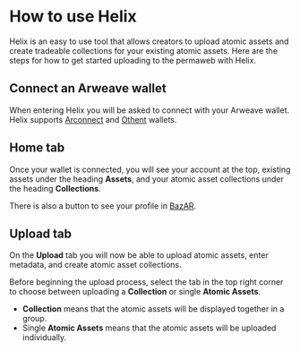 # How to use Helix

Helix is an easy to use tool that allows creators to upload atomic assets and create tradeable collections for your existing atomic assets. Here are the steps for how to get started uploading to the permaweb with Helix.

## Connect an Arweave wallet

When entering Helix you will be asked to connect with your Arweave wallet. Helix supports [Arconnect](https://www.arconnect.io/) and [Othent](https://othent.io/) wallets.

## Home tab

Once your wallet is connected, you will see your account at the top, existing assets under the heading **Assets**, and your atomic asset collections under the heading **Collections**.

There is also a button to see your profile in [BazAR](https://bazar.arweave.dev/#/).

## Upload tab

On the **Upload** tab you will now be able to upload atomic assets, enter metadata, and create atomic asset collections.

Before beginning the upload process, select the tab in the top right corner to choose between uploading a **Collection** or single **Atomic Assets**.

- **Collection** means that the atomic assets will be displayed together in a group.
- Single **Atomic Assets** means that the atomic assets will be uploaded individually.
